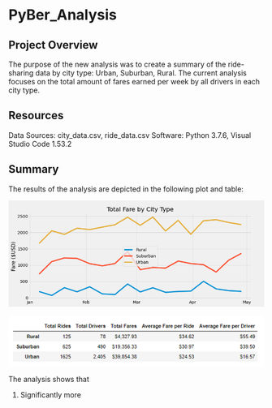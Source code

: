 # PyBer_Analysis

## Project Overview
The purpose of the new analysis was to create a summary of the ride-sharing data by city type: Urban, Suburban, Rural.
The current analysis focuses on the total amount of fares earned per week by all drivers in each city type. 

## Resources
Data Sources: city_data.csv, ride_data.csv
Software: Python 3.7.6, Visual Studio Code 1.53.2

## Summary

The results of the analysis are depicted in the following plot and table:

![](Analysis/PyBer_fare_summary.png)

![](Analysis/Final_Table_Analsys.PNG)

The analysis shows that 

1) Significantly more 

